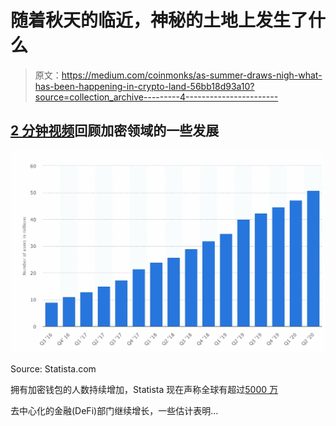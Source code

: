# 随着秋天的临近，神秘的土地上发生了什么

> 原文：<https://medium.com/coinmonks/as-summer-draws-nigh-what-has-been-happening-in-crypto-land-56bb18d93a10?source=collection_archive---------4----------------------->

## [2 分钟视频](https://youtu.be/o5eKMW5DsWs)回顾加密领域的一些发展

![](img/127ba24f0b411d29d2dae926d83ba7bb.png)

Source: Statista.com

拥有加密钱包的人数持续增加，Statista 现在声称全球有超过[5000 万](https://www.statista.com/statistics/647374/worldwide-blockchain-wallet-users/)

去中心化的金融(DeFi)部门继续增长，一些估计表明…